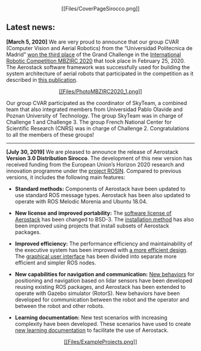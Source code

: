 

<p align="center">[[Files/CoverPageSirocco.png]]</p>

##  Latest news:

**[March 5, 2020]** We are very proud to announce that our group CVAR (Computer Vision and Aerial Robotics) from the “Universidad Politecnica de Madrid” [won the third place](https://vimeo.com/399391178/ea9e29efa0) of the Grand Challenge in the [International Robotic Competition MBZIRC 2020](https://www.mbzirc.com) that took place in February 25, 2020. The Aerostack software framework was successfully used for building the system architecture of aerial robots that participated in the competition as it described in [this publication](https://www.researchgate.net/publication/339725858_The_Skyeye_Team_Participation_in_the_2020_Mohamed_Bin_Zayed_International_Robotics_Challenge).

<a href="https://github.com/Vision4UAV/Aerostack/wiki/Example-projects"><p align="center">[[Files/PhotoMBZIRC2020_1.png]]</p></a>

Our group CVAR participated as the coordinator of SkyTeam, a combined team that also integrated members from Universidad Pablo Olavide and Poznan University of Technology. The group SkyTeam was in charge of Challenge 1 and Challenge 3. The group French National Center for Scientific Research (CNRS) was in charge of Challenge 2. Congratulations to all the members of these groups!

------

**[July 30, 2019]** We are pleased to announce the release of Aerostack **Version 3.0 Distribution Sirocco**. The development of this new version has received funding from the European Union’s Horizon 2020 research and innovation programme under the [project ROSIN](http://rosin-project.eu). Compared to previous versions, it includes the following main features:

- **Standard methods:** Components of Aerostack have been updated to use standard ROS message types. Aerostack has been also updated to operate with ROS Melodic Morenia and Ubuntu 18.04. 

- **New license and improved portability:** The [software license of Aerostack](https://github.com/Vision4UAV/Aerostack/wiki/License) has been changed to BSD-3. The [installation method](https://github.com/Vision4UAV/Aerostack/wiki/Install-Aerostack) has also been improved using projects that install subsets of Aerostack packages. 

- **Improved efficiency:** The performance efficiency and maintainability of the executive system has been improved with [a more efficient design](https://link.springer.com/article/10.1631%2FFITEE.1800552). The [graphical user interface](https://github.com/Vision4UAV/Aerostack/wiki/Graphical-User-Interface) has been divided into separate more efficient and simpler ROS nodes. 

- **New capabilities for navigation and communication:** [New behaviors](https://github.com/Vision4UAV/Aerostack/wiki/Catalog-of-Behaviors) for positioning and navigation based on lidar sensors have been developed reusing existing ROS packages, and Aerostack has been extended to operate with Gazebo simulator (RotorS). New behaviors have been developed for communication between the robot and the operator and between the robot and other robots. 

- **Learning documentation:** New test scenarios with increasing complexity have been developed. These scenarios have used to create [new learning documentation](https://github.com/Vision4UAV/Aerostack/wiki/Example-projects) to facilitate the use of Aerostack.

<a href="https://github.com/Vision4UAV/Aerostack/wiki/Example-projects"><p align="center">[[Files/ExampleProjects.png]]</p></a>